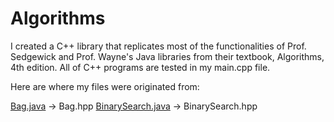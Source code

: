 # Algorithms

I created a C++ library that replicates most of the functionalities of Prof. Sedgewick and Prof. Wayne's Java libraries
from their textbook, Algorithms, 4th edition. All of C++ programs are tested in my main.cpp file.

Here are where my files were originated from:

[Bag.java](https://algs4.cs.princeton.edu/13stacks/Bag.java.html) -> Bag.hpp
[BinarySearch.java](https://algs4.cs.princeton.edu/11model/BinarySearch.java.html) -> BinarySearch.hpp

